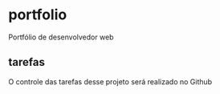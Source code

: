 # portfolio
Portfólio de desenvolvedor web

## tarefas

O controle das tarefas desse projeto será realizado no Github